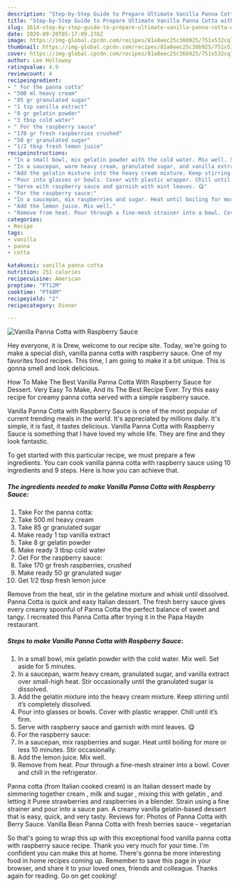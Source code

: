 ```yaml
---
description: "Step-by-Step Guide to Prepare Ultimate Vanilla Panna Cotta with Raspberry Sauce"
title: "Step-by-Step Guide to Prepare Ultimate Vanilla Panna Cotta with Raspberry Sauce"
slug: 1614-step-by-step-guide-to-prepare-ultimate-vanilla-panna-cotta-with-raspberry-sauce
date: 2020-09-20T05:17:09.276Z
image: https://img-global.cpcdn.com/recipes/81a8eec25c36b925/751x532cq70/vanilla-panna-cotta-with-raspberry-sauce-recipe-main-photo.jpg
thumbnail: https://img-global.cpcdn.com/recipes/81a8eec25c36b925/751x532cq70/vanilla-panna-cotta-with-raspberry-sauce-recipe-main-photo.jpg
cover: https://img-global.cpcdn.com/recipes/81a8eec25c36b925/751x532cq70/vanilla-panna-cotta-with-raspberry-sauce-recipe-main-photo.jpg
author: Lee Holloway
ratingvalue: 4.9
reviewcount: 4
recipeingredient:
- " For the panna cotta"
- "500 ml heavy cream"
- "85 gr granulated sugar"
- "1 tsp vanilla extract"
- "8 gr gelatin powder"
- "3 tbsp cold water"
- " For the raspberry sauce"
- "170 gr fresh raspberries crushed"
- "50 gr granulated sugar"
- "1/2 tbsp fresh lemon juice"
recipeinstructions:
- "In a small bowl, mix gelatin powder with the cold water. Mix well. Set aside for 5 minutes."
- "In a saucepan, warm heavy cream, granulated sugar, and vanilla extract over small-high heat. Stir occasionally until the granulated sugar is dissolved."
- "Add the gelatin mixture into the heavy cream mixture. Keep stirring until it’s completely dissolved."
- "Pour into glasses or bowls. Cover with plastic wrapper. Chill until it’s firm."
- "Serve with raspberry sauce and garnish with mint leaves. 😋"
- "For the raspberry sauce:"
- "In a saucepan, mix raspberries and sugar. Heat until boiling for more or less 10 minutes. Stir occasionally."
- "Add the lemon juice. Mix well."
- "Remove from heat. Pour through a fine-mesh strainer into a bowl. Cover and chill in the refrigerator."
categories:
- Recipe
tags:
- vanilla
- panna
- cotta

katakunci: vanilla panna cotta 
nutrition: 251 calories
recipecuisine: American
preptime: "PT12M"
cooktime: "PT48M"
recipeyield: "2"
recipecategory: Dinner

---
```



![Vanilla Panna Cotta with Raspberry Sauce](https://img-global.cpcdn.com/recipes/81a8eec25c36b925/751x532cq70/vanilla-panna-cotta-with-raspberry-sauce-recipe-main-photo.jpg)

Hey everyone, it is Drew, welcome to our recipe site. Today, we're going to make a special dish, vanilla panna cotta with raspberry sauce. One of my favorites food recipes. This time, I am going to make it a bit unique. This is gonna smell and look delicious.

How To Make The Best Vanilla Panna Cotta With Raspberry Sauce for Dessert. Very Easy To Make, And its The Best Recipe Ever. Try this easy recipe for creamy panna cotta served with a simple raspberry sauce.

Vanilla Panna Cotta with Raspberry Sauce is one of the most popular of current trending meals in the world. It's appreciated by millions daily. It's simple, it is fast, it tastes delicious. Vanilla Panna Cotta with Raspberry Sauce is something that I have loved my whole life. They are fine and they look fantastic.


To get started with this particular recipe, we must prepare a few ingredients. You can cook vanilla panna cotta with raspberry sauce using 10 ingredients and 9 steps. Here is how you can achieve that.

<!--inarticleads1-->

##### The ingredients needed to make Vanilla Panna Cotta with Raspberry Sauce:

1. Take  For the panna cotta:
1. Take 500 ml heavy cream
1. Take 85 gr granulated sugar
1. Make ready 1 tsp vanilla extract
1. Take 8 gr gelatin powder
1. Make ready 3 tbsp cold water
1. Get  For the raspberry sauce:
1. Take 170 gr fresh raspberries, crushed
1. Make ready 50 gr granulated sugar
1. Get 1/2 tbsp fresh lemon juice


Remove from the heat, stir in the gelatine mixture and whisk until dissolved. Panna Cotta is quick and easy Italian dessert. The fresh berry sauce gives every creamy spoonful of Panna Cotta the perfect balance of sweet and tangy. I recreated this Panna Cotta after trying it in the Papa Haydn restaurant. 

<!--inarticleads2-->

##### Steps to make Vanilla Panna Cotta with Raspberry Sauce:

1. In a small bowl, mix gelatin powder with the cold water. Mix well. Set aside for 5 minutes.
1. In a saucepan, warm heavy cream, granulated sugar, and vanilla extract over small-high heat. Stir occasionally until the granulated sugar is dissolved.
1. Add the gelatin mixture into the heavy cream mixture. Keep stirring until it’s completely dissolved.
1. Pour into glasses or bowls. Cover with plastic wrapper. Chill until it’s firm.
1. Serve with raspberry sauce and garnish with mint leaves. 😋
1. For the raspberry sauce:
1. In a saucepan, mix raspberries and sugar. Heat until boiling for more or less 10 minutes. Stir occasionally.
1. Add the lemon juice. Mix well.
1. Remove from heat. Pour through a fine-mesh strainer into a bowl. Cover and chill in the refrigerator.


Panna cotta (from Italian cooked cream) is an Italian dessert made by simmering together cream , milk and sugar , mixing this with gelatin , and letting it Puree strawberries and raspberries in a blender. Strain using a fine strainer and pour into a sauce pan. A creamy vanilla gelatin-based dessert that is easy, quick, and very tasty. Reviews for: Photos of Panna Cotta with Berry Sauce. Vanilla Bean Panna Cotta with fresh berries sauce - vegetarian 

So that's going to wrap this up with this exceptional food vanilla panna cotta with raspberry sauce recipe. Thank you very much for your time. I'm confident you can make this at home. There's gonna be more interesting food in home recipes coming up. Remember to save this page in your browser, and share it to your loved ones, friends and colleague. Thanks again for reading. Go on get cooking!
